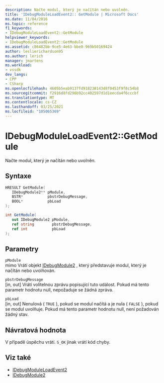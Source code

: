 ```yaml
---
description: Načte modul, který je načítán nebo uvolněn.
title: 'IDebugModuleLoadEvent2:: GetModule | Microsoft Docs'
ms.date: 11/04/2016
ms.topic: reference
f1_keywords:
- IDebugModuleLoadEvent2::GetModule
helpviewer_keywords:
- IDebugModuleLoadEvent2::GetModule
ms.assetid: c86482bb-9ce5-4e63-bbe0-969b50169424
author: leslierichardson95
ms.author: lerich
manager: jmartens
ms.workload:
- vssdk
dev_langs:
- CPP
- CSharp
ms.openlocfilehash: 4605b5eab9137fd918238143d8f0453f9f8c54b8
ms.sourcegitcommit: f2916d8fd296b92cc402597d1d1eecda4f6cccbf
ms.translationtype: MT
ms.contentlocale: cs-CZ
ms.lasthandoff: 03/25/2021
ms.locfileid: "105065369"
---
```

# <a name="idebugmoduleloadevent2getmodule"></a>IDebugModuleLoadEvent2::GetModule
Načte modul, který je načítán nebo uvolněn.

## <a name="syntax"></a>Syntaxe

```cpp
HRESULT GetModule( 
   IDebugModule2** pModule,
   BSTR*           pbstrDebugMessage,
   BOOL*           pbLoad
);
```

```csharp
int GetModule( 
   out IDebugModule2 pModule,
   ref string        pbstrDebugMessage,
   ref int           pbLoad
);
```

## <a name="parameters"></a>Parametry
`pModule`\
mimo Vrátí objekt [IDebugModule2](../../../extensibility/debugger/reference/idebugmodule2.md) , který představuje modul, který je načítán nebo uvolňován.

`pbstrDebugMessage`\
[in, out] Vrátí volitelnou zprávu popisující tuto událost. Pokud má tento parametr hodnotu null, nepožaduje se žádná zpráva.

`pbLoad`\
[in, out] Nenulová ( `TRUE` ), pokud se modul načítá a je nula ( `FALSE` ), pokud se modul uvolňuje. Pokud má tento parametr hodnotu null, není požadován žádný stav.

## <a name="return-value"></a>Návratová hodnota
 V případě úspěchu vrátí. `S_OK` jinak vrátí kód chyby.

## <a name="see-also"></a>Viz také
- [IDebugModuleLoadEvent2](../../../extensibility/debugger/reference/idebugmoduleloadevent2.md)
- [IDebugModule2](../../../extensibility/debugger/reference/idebugmodule2.md)
